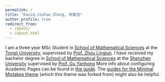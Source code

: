 ```yaml
---
permalink: /
title: "David,Jiahao Zhong, 钟嘉浩"
author_profile: true
redirect_from: 
  - /about/
  - /about.html
---
```


I am a three year MSc Student in [School of Mathematical Sciences](https://math.tongji.edu.cn/home/mathen.htm) at the [Tongji University](https://en.tongji.edu.cn/p/#/), supervised by [Prof. Zhou Lingjun](https://math.tongji.edu.cn/info/1253/9572.htm). I have received my bachelor degree in [School of Mathematical Sciences](https://math.szu.edu.cn/en/) at the [Shenzhen University](https://en.szu.edu.cn/) supervised by [Prof. Gu Yanhong](https://math.szu.edu.cn/en/info/1122/1434.htm)
More info about configuring Academic Pages can be found in [the guide](https://academicpages.github.io/markdown/). The [guides for the Minimal Mistakes theme](https://mmistakes.github.io/minimal-mistakes/docs/configuration/) (which this theme was forked from) might also be helpful.
